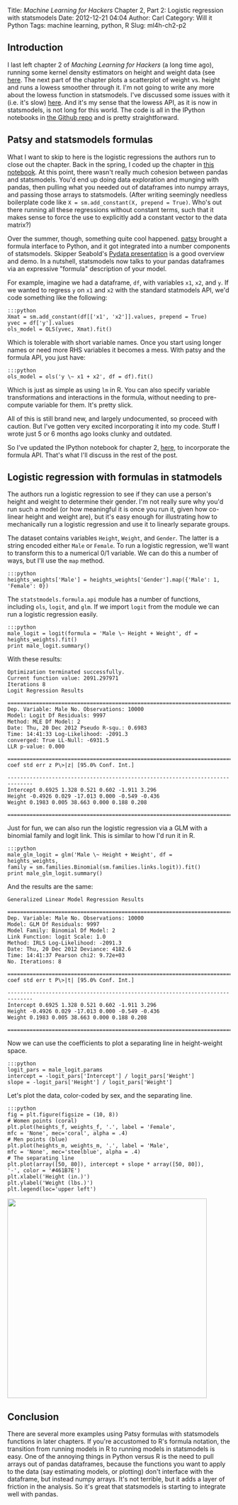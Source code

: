 Title: <i>Machine Learning for Hackers</i> Chapter 2, Part 2: Logistic regression with statsmodels
Date: 2012-12-21 04:04
Author: Carl
Category: Will it Python
Tags: machine learning, python, R
Slug: ml4h-ch2-p2

## Introduction


I last left chapter 2 of *Maching Learning for Hackers* (a long time
ago), running some kernel density estimators on height and weight data
(see [here][]. The next part of the chapter plots a scatterplot of
weight vs. height and runs a lowess smoother through it. I'm not going
to write any more about the lowess function in statsmodels. I've
discussed some issues with it (i.e. it's slow) [here][1]. And it's my
sense that the lowess API, as it is now in statsmodels, is not long for
this world. The code is all in the IPython notebooks in [the Github
repo][] and is pretty straightforward.

## Patsy and statsmodels formulas

What I want to skip to here is the logistic regressions the authors run
to close out the chapter. Back in the spring, I coded up the chapter in
[this notebook][]. At this point, there wasn't really much cohesion
between pandas and statsmodels. You'd end up doing data exploration and
munging with pandas, then pulling what you needed out of dataframes into
numpy arrays, and passing those arrays to statsmodels. (After writing
seemingly needless boilerplate code like
`X = sm.add_constant(X, prepend = True)`. Who's out there running all
these regressions without constant terms, such that it makes sense to
force the use to explicitly add a constant vector to the data matrix?)

Over the summer, though, something quite cool happened. [patsy][]
brought a formula interface to Python, and it got integrated into a
number components of statsmodels. Skipper Seabold's [Pydata
presentation][] is a good overview and demo. In a nutshell, statsmodels
now talks to your pandas dataframes via an expressive "formula"
description of your model.

For example, imagine we had a dataframe, `df`, with variables `x1`,
`x2`, and `y`. If we wanted to regress `y` on `x1` and `x2` with the
standard statmodels API, we'd code something like the following:

    :::python
    Xmat = sm.add_constant(df[['x1', 'x2']].values, prepend = True)
    yvec = df['y'].values
    ols_model = OLS(yvec, Xmat).fit()


Which is tolerable with short variable names. Once you start using
longer names or need more RHS variables it becomes a mess. With patsy
and the formula API, you just have:

    :::python
    ols_model = ols('y \~ x1 + x2', df = df).fit()

Which is just as simple as using `lm` in R. You can also specify
variable transformations and interactions in the formula, without
needing to pre-compute variable for them. It's pretty slick.

All of this is still brand new, and largely undocumented, so proceed
with caution. But I've gotten very excited incorporating it into my
code. Stuff I wrote just 5 or 6 months ago looks clunky and outdated.

So I've updated the IPython notebook for chapter 2, [here][2], to
incorporate the formula API. That's what I'll discuss in the rest of the
post.

## Logistic regression with formulas in statmodels

The authors run a logistic regression to see if they can use a person's
height and weight to determine their gender. I'm not really sure why
you'd run such a model (or how meaningful it is once you run it, given
how co-linear height and weight are), but it's easy enough for
illustrating how to mechanically run a logistic regression and use it to
linearly separate groups.

The dataset contains variables `Height`, `Weight`, and `Gender`. The
latter is a string encoded either `Male` or `Female`. To run a logistic
regression, we'll want to transform this to a numerical 0/1 variable. We
can do this a number of ways, but I'll use the `map` method.

    :::python
    heights_weights['Male'] = heights_weights['Gender'].map({'Male': 1, 'Female': 0})


The `statstmodels.formula.api` module has a number of functions,
including `ols`, `logit`, and `glm`. If we import `logit` from the
module we can run a logistic regression easily.

    :::python
    male_logit = logit(formula = 'Male \~ Height + Weight', df = heights_weights).fit()
    print male_logit.summary()

With these results:

    Optimization terminated successfully.
    Current function value: 2091.297971
    Iterations 8
    Logit Regression Results

    ==============================================================================
    Dep. Variable: Male No. Observations: 10000
    Model: Logit Df Residuals: 9997
    Method: MLE Df Model: 2
    Date: Thu, 20 Dec 2012 Pseudo R-squ.: 0.6983
    Time: 14:41:33 Log-Likelihood: -2091.3
    converged: True LL-Null: -6931.5
    LLR p-value: 0.000

    ==============================================================================
    coef std err z P\>|z| [95.0% Conf. Int.]

    ------------------------------------------------------------------------------
    Intercept 0.6925 1.328 0.521 0.602 -1.911 3.296
    Height -0.4926 0.029 -17.013 0.000 -0.549 -0.436
    Weight 0.1983 0.005 38.663 0.000 0.188 0.208

    ==============================================================================


Just for fun, we can also run the logistic regression via a GLM with a
binomial family and logit link. This is similar to how I'd run it in R.

    :::python
    male_glm_logit = glm('Male \~ Height + Weight', df =
    heights_weights,
    family = sm.families.Binomial(sm.families.links.logit)).fit()
    print male_glm_logit.summary()

And the results are the same:

    Generalized Linear Model Regression Results

    ==============================================================================
    Dep. Variable: Male No. Observations: 10000
    Model: GLM Df Residuals: 9997
    Model Family: Binomial Df Model: 2
    Link Function: logit Scale: 1.0
    Method: IRLS Log-Likelihood: -2091.3
    Date: Thu, 20 Dec 2012 Deviance: 4182.6
    Time: 14:41:37 Pearson chi2: 9.72e+03
    No. Iterations: 8

    ==============================================================================
    coef std err t P\>|t| [95.0% Conf. Int.]

    ------------------------------------------------------------------------------
    Intercept 0.6925 1.328 0.521 0.602 -1.911 3.296
    Height -0.4926 0.029 -17.013 0.000 -0.549 -0.436
    Weight 0.1983 0.005 38.663 0.000 0.188 0.208

    ==============================================================================


Now we can use the coefficients to plot a separating line in height-weight space.

    :::python
    logit_pars = male_logit.params
    intercept = -logit_pars['Intercept'] / logit_pars['Weight']
    slope = -logit_pars['Height'] / logit_pars['Weight']

Let's plot the data, color-coded by sex, and the separating line.

    :::python
    fig = plt.figure(figsize = (10, 8))
    # Women points (coral)
    plt.plot(heights_f, weights_f, '.', label = 'Female',
    mfc = 'None', mec='coral', alpha = .4)
    # Men points (blue)
    plt.plot(heights_m, weights_m, '.', label = 'Male',
    mfc = 'None', mec='steelblue', alpha = .4)
    # The separating line
    plt.plot(array([50, 80]), intercept + slope * array([50, 80]),
    '-', color = '#461B7E')
    plt.xlabel('Height (in.)')
    plt.ylabel('Weight (lbs.)')
    plt.legend(loc='upper left')

<a href="../images/logit_hw_sex_separate.png">
    <img src="../images/logit_hw_sex_separate.png" width=450px />
</a>

## Conclusion

There are several more examples using Patsy formulas with statsmodels
functions in later chapters. If you're accustomed to R's formula
notation, the transition from running models in R to running models in
statsmodels is easy. One of the annoying things in Python versus R is
the need to pull arrays out of pandas dataframes, because the functions
you want to apply to the data (say estimating models, or plotting) don't
interface with the dataframe, but instead numpy arrays. It's not
terrible, but it adds a layer of friction in the analysis. So it's great
that statsmodels is starting to integrate well with pandas.

  [here]: ../ml4h-ch2-p1.html
  [1]: ../lowess-speed.html
  [the Github repo]: https://github.com/carljv/Will_it_Python/tree/master/MLFH/CH2
  [this notebook]: http://nbviewer.ipython.org/urls/raw.github.com/carljv/Will_it_Python/master/MLFH/CH2/ch2.ipynb
  [patsy]: https://patsy.readthedocs.org/en/latest/#
  [Pydata presentation]: http://jseabold.net/presentations/seabold_pydata2012.html#slide1
  [2]: http://nbviewer.ipython.org/urls/raw.github.com/carljv/Will_it_Python/master/MLFH/CH2/ch2_with_formulas.ipynb
